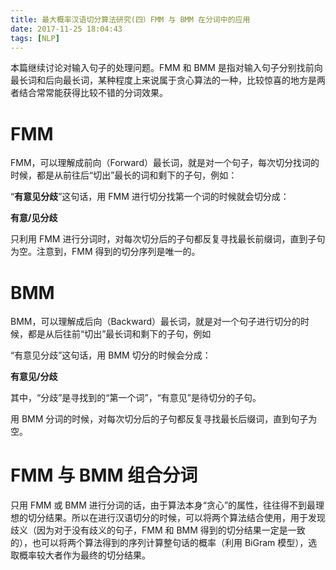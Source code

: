 ```yaml
---
title: 最大概率汉语切分算法研究(四）FMM 与 BMM 在分词中的应用
date: 2017-11-25 18:04:43
tags: [NLP]
---
```

本篇继续讨论对输入句子的处理问题。FMM 和 BMM 是指对输入句子分别找前向最长词和后向最长词，某种程度上来说属于贪心算法的一种，比较惊喜的地方是两者结合常常能获得比较不错的分词效果。
<!--more-->

# FMM

FMM，可以理解成前向（Forward）最长词，就是对一个句子，每次切分找词的时候，都是从前往后“切出”最长的词和剩下的子句，例如：

“**有意见分歧**”这句话，用 FMM 进行切分找第一个词的时候就会切分成：

**有意/见分歧**

只利用 FMM 进行分词时，对每次切分后的子句都反复寻找最长前缀词，直到子句为空。注意到，FMM 得到的切分序列是唯一的。

# BMM

BMM，可以理解成后向（Backward）最长词，就是对一个句子进行切分的时候，都是从后往前“切出”最长词和剩下的子句，例如

“有意见分歧”这句话，用 BMM 切分的时候会分成：

**有意见/分歧**

其中，“分歧”是寻找到的“第一个词”，“有意见”是待切分的子句。

用 BMM 分词的时候，对每次切分后的子句都反复寻找最长后缀词，直到句子为空。

# FMM 与 BMM 组合分词

只用 FMM 或 BMM 进行分词的话，由于算法本身“贪心”的属性，往往得不到最理想的切分结果。所以在进行汉语切分的时候，可以将两个算法结合使用，用于发现歧义（因为对于没有歧义的句子，FMM 和 BMM 得到的切分结果一定是一致的），也可以将两个算法得到的序列计算整句话的概率（利用 BiGram 模型），选取概率较大者作为最终的切分结果。

